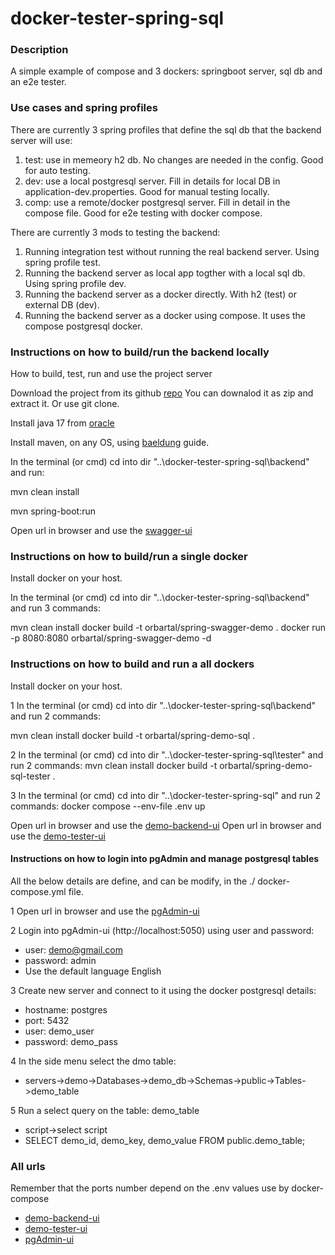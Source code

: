 # docker-tester-spring-sql

### Description

A simple example of compose and 3 dockers: springboot server, sql db and an e2e tester.

### Use cases and spring profiles

There are currently 3 spring profiles that define the sql db that the backend server will use:
1. test: use in memeory h2 db. No changes are needed in the config. Good for auto testing.
2. dev: use a local postgresql server. Fill in details for local DB in application-dev.properties. Good for manual testing locally.
3. comp: use a remote/docker postgresql server. Fill in detail in the compose file. Good for e2e testing with docker compose.

There are currently 3 mods to testing the backend:
1. Running integration test without running the real backend server. Using spring profile test.
2. Running the backend server as local app togther with a local sql db. Using spring profile dev.
3. Running the backend server as a docker directly. With h2 (test) or external DB (dev).
4. Running the backend server as a docker using compose. It uses the compose postgresql docker.

### Instructions on how to build/run the backend locally 

How to build, test, run and use the project server

Download the project from its github [repo](https://github.com/orbartal/docker-tester-spring-sql)
You can downalod it as zip and extract it. Or use git clone.

Install java 17 from [oracle](https://www.oracle.com/java/technologies/downloads/#java17) 

Install maven, on any OS, using [baeldung](https://www.baeldung.com/install-maven-on-windows-linux-mac) guide. 

In the terminal (or cmd) cd into dir "..\docker-tester-spring-sql\backend" and run:

mvn clean install

mvn spring-boot:run

Open url in browser and use the [swagger-ui](http://localhost:8080/swagger-ui/index.html)

### Instructions on how to build/run a single docker 

Install docker on your host.

In the terminal (or cmd) cd into dir "..\docker-tester-spring-sql\backend" and run 3 commands:

mvn clean install
docker build -t orbartal/spring-swagger-demo .
docker run -p 8080:8080 orbartal/spring-swagger-demo -d 

### Instructions on how to build and run a all dockers

Install docker on your host.

1 In the terminal (or cmd) cd into dir "..\docker-tester-spring-sql\backend" and run 2 commands:

mvn clean install
docker build -t orbartal/spring-demo-sql .

2 In the terminal (or cmd) cd into dir "..\docker-tester-spring-sql\tester" and run 2 commands:
mvn clean install
docker build -t orbartal/spring-demo-sql-tester .

3 In the terminal (or cmd) cd into dir "..\docker-tester-spring-sql" and run 2 commands:
 docker compose  --env-file .env up
 
Open url in browser and use the [demo-backend-ui](http://localhost:8080/swagger-ui/index.html)
Open url in browser and use the [demo-tester-ui](http://localhost:8090/swagger-ui/index.html)

#### Instructions on how to login into pgAdmin and manage postgresql tables

All the below details are define, and can be modify, in the ./ docker-compose.yml file.

1 Open url in browser and use the [pgAdmin-ui](http://localhost:5050)

2 Login into pgAdmin-ui (http://localhost:5050) using user and password:
- user: demo@gmail.com
- password: admin
- Use the default language English

3 Create new server and connect to it using the docker postgresql details:
- hostname: postgres
- port: 5432
- user: demo_user
- password: demo_pass

4 In the side menu select the dmo table:
- servers->demo->Databases->demo_db->Schemas->public->Tables->demo_table

5 Run a select query on the table: demo_table
- script->select script
- SELECT demo_id, demo_key, demo_value FROM public.demo_table;

### All urls

Remember that the ports number depend on the .env values use by docker-compose
- [demo-backend-ui](http://localhost:8080/swagger-ui/index.html)
- [demo-tester-ui](http://localhost:8090/swagger-ui/index.html)
- [pgAdmin-ui](http://localhost:5050)